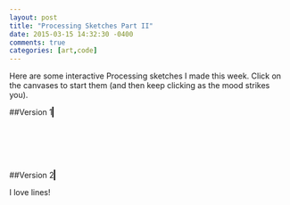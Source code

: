 ```yaml
---
layout: post
title: "Processing Sketches Part II"
date: 2015-03-15 14:32:30 -0400
comments: true
categories: [art,code]
---
```

<script type="text/javascript" src="{{ root_url }}/javascripts/processing.min.js"></script>
<script type="text/javascript" src="{{ root_url }}/javascripts/util.js"></script>
<script type="text/javascript" src="{{ root_url }}/javascripts/libs/jquery.min.js"></script>

Here are some interactive Processing sketches I made this week.  Click on the canvases to start them (and then keep clicking as the mood strikes you).

<!--more-->
##Version 1
<canvas status="off" width="640" height="100" style="border:1px solid #000000;" data-processing-sources="/sketches/line_boxes_interactive.pde"> </canvas> 

<br/>
<br/>
<br/>
<br/>

##Version 2
<canvas status="off" width="640" height="100" style="border:1px solid #000000;" data-processing-sources="/sketches/line_boxes_interactive_mixed_colours.pde"> </canvas> 


I love lines!
